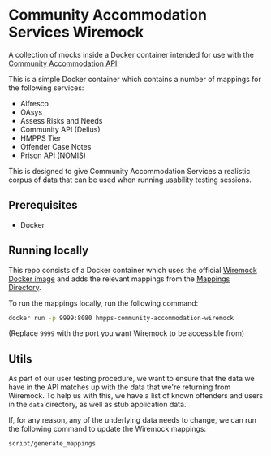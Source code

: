 # Community Accommodation Services Wiremock

A collection of mocks inside a Docker container intended for use with the
[Community Accommodation API](https://github.com/ministryofjustice/hmpps-approved-premises-api).

This is a simple Docker container which contains a number of mappings for
the following services:

- Alfresco
- OAsys
- Assess Risks and Needs
- Community API (Delius)
- HMPPS Tier
- Offender Case Notes
- Prison API (NOMIS)

This is designed to give Community Accommodation Services a realistic corpus
of data that can be used when running usability testing sessions.

## Prerequisites

- Docker

## Running locally

This repo consists of a Docker container which uses the official [Wiremock Docker image](https://hub.docker.com/r/wiremock/wiremock)
and adds the relevant mappings from the [Mappings Directory](https://github.com/ministryofjustice/hmpps-community-accommodation-wiremock/tree/main/mappings).

To run the mappings locally, run the following command:

```bash
docker run -p 9999:8080 hmpps-community-accommodation-wiremock
```

(Replace `9999` with the port you want Wiremock to be accessible from)

## Utils

As part of our user testing procedure, we want to ensure that the
data we have in the API matches up with the data that we're returning
from Wiremock. To help us with this, we have a list of known offenders
and users in the `data` directory, as well as stub application data.

If, for any reason, any of the underlying data needs to change, we
can run the following command to update the Wiremock mappings:

```bash
script/generate_mappings
```
